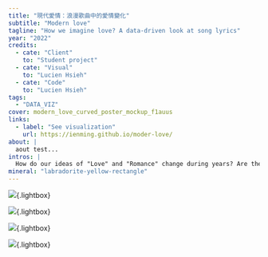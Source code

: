 ```yaml
---
title: "現代愛情：浪漫歌曲中的愛情變化"
subtitle: "Modern love"
tagline: "How we imagine love? A data-driven look at song lyrics"
year: "2022"
credits:
  - cate: "Client"
    to: "Student project"
  - cate: "Visual"
    to: "Lucien Hsieh"
  - cate: "Code"
    to: "Lucien Hsieh"
tags:
  - "DATA_VIZ"
cover: modern_love_curved_poster_mockup_f1auus
links:
  - label: "See visualization"
    url: https://ienming.github.io/moder-love/
about: |
  aout test...
intros: |
  How do our ideas of "Love" and "Romance" change during years? Are the mass media take place in this trend? With popular song lyrics, this project try to illustrate the changes of attitude towards our concept of “Love” from 2005 to 2020. As one of the most "intimate" media, popular song can represent our ideas of "Love" among the cultural society in some extents.
mineral: "labradorite-yellow-rectangle"
---
```


![](modern_love_mockup_pmeoc9){.lightbox}

![](modern_love_legends_o0qs7z){.lightbox}

![](poster_print_njzbt7){.lightbox}

![](modern_love_curved_poster_mockup_f1auus){.lightbox}
